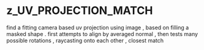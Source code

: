 # z_UV_PROJECTION_MATCH

find a fitting camera based uv projection using image , based on filling a masked shape . first attempts to align by averaged normal , then tests many possible rotations , raycasting onto each other , closest match 
